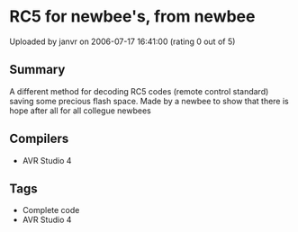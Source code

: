 # RC5 for newbee's, from newbee

Uploaded by janvr on 2006-07-17 16:41:00 (rating 0 out of 5)

## Summary

A different method for decoding RC5 codes (remote control standard) saving some precious flash space. Made by a newbee to show that there is hope after all for all collegue newbees

## Compilers

- AVR Studio 4

## Tags

- Complete code
- AVR Studio 4
